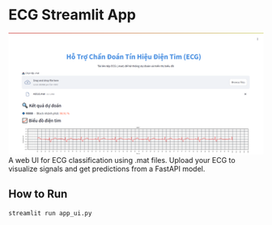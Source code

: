 # ECG Streamlit App
![image](https://github.com/loct2205/ecg-streamlit-app/blob/master/demo_of_web_model_deployment.png)
A web UI for ECG classification using .mat files. Upload your ECG to visualize signals and get predictions from a FastAPI model.

## How to Run

```bash
streamlit run app_ui.py
